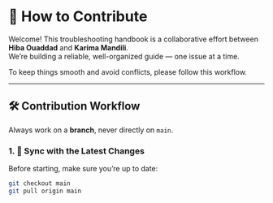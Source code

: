 # 🤝 How to Contribute

Welcome! This troubleshooting handbook is a collaborative effort between **Hiba Ouaddad** and **Karima Mandili**.  
We’re building a reliable, well-organized guide — one issue at a time.

To keep things smooth and avoid conflicts, please follow this workflow.

---

## 🛠️ Contribution Workflow

Always work on a **branch**, never directly on `main`.

### 1. 🔁 Sync with the Latest Changes
Before starting, make sure you’re up to date:

```bash
git checkout main
git pull origin main